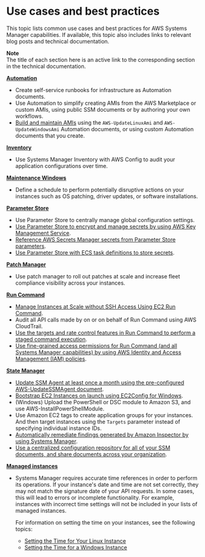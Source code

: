# Use cases and best practices<a name="systems-manager-best-practices"></a>

This topic lists common use cases and best practices for AWS Systems Manager capabilities\. If available, this topic also includes links to relevant blog posts and technical documentation\.

**Note**  
The title of each section here is an active link to the corresponding section in the technical documentation\.

**[Automation](systems-manager-automation.md)**
+ Create self\-service runbooks for infrastructure as Automation documents\.
+ Use Automation to simplify creating AMIs from the AWS Marketplace or custom AMIs, using public SSM documents or by authoring your own workflows\.
+ [Build and maintain AMIs](automation-walk.md) using the `AWS-UpdateLinuxAmi` and `AWS-UpdateWindowsAmi` Automation documents, or using custom Automation documents that you create\.

**[Inventory](systems-manager-inventory.md)**
+ Use Systems Manager Inventory with AWS Config to audit your application configurations over time\.

**[Maintenance Windows](systems-manager-maintenance.md)**
+ Define a schedule to perform potentially disruptive actions on your instances such as OS patching, driver updates, or software installations\.

**[Parameter Store](systems-manager-parameter-store.md)**
+ Use Parameter Store to centrally manage global configuration settings\.
+ [Use Parameter Store to encrypt and manage secrets by using AWS Key Management Service](https://docs.aws.amazon.com/kms/latest/developerguide/services-parameter-store.html)\.
+ [Reference AWS Secrets Manager secrets from Parameter Store parameters](integration-ps-secretsmanager.md)\.
+ [Use Parameter Store with ECS task definitions to store secrets](http://aws.amazon.com/blogs/compute/managing-secrets-for-amazon-ecs-applications-using-parameter-store-and-iam-roles-for-tasks/)\.

**[Patch Manager](systems-manager-patch.md)**
+ Use patch manager to roll out patches at scale and increase fleet compliance visibility across your instances\.

**[Run Command](execute-remote-commands.md)**
+ [Manage Instances at Scale without SSH Access Using EC2 Run Command](http://aws.amazon.com/blogs/aws/manage-instances-at-scale-without-ssh-access-using-ec2-run-command/)\.
+ Audit all API calls made by on or on behalf of Run Command using AWS CloudTrail\.
+ [Use the targets and rate control features in Run Command to perform a staged command execution](send-commands-multiple.md)\.
+ [Use fine\-grained access permissions for Run Command \(and all Systems Manager capabilities\) by using AWS Identity and Access Management \(IAM\) policies](security_iam_id-based-policy-examples.md#customer-managed-policies)\.

**[State Manager](systems-manager-state.md)**
+ [Update SSM Agent at least once a month using the pre\-configured AWS\-UpdateSSMAgent document](sysman-state-cli.md)\.
+ [Bootstrap EC2 Instances on launch using EC2Config for Windows](https://docs.aws.amazon.com/AWSEC2/latest/WindowsGuide/ec2-configuration-manage.html)\.
+ \(Windows\) Upload the PowerShell or DSC module to Amazon S3, and use AWS\-InstallPowerShellModule\.
+ Use Amazon EC2 tags to create application groups for your instances\. And then target instances using the `Targets` parameter instead of specifying individual instance IDs\.
+ [Automatically remediate findings generated by Amazon Inspector by using Systems Manager](http://aws.amazon.com/blogs/security/how-to-remediate-amazon-inspector-security-findings-automatically/)\.
+ [Use a centralized configuration repository for all of your SSM documents, and share documents across your organization](ssm-sharing.md)\.

**[Managed instances](managed_instances.md)**
+ Systems Manager requires accurate time references in order to perform its operations\. If your instance's date and time are not set correctly, they may not match the signature date of your API requests\. In some cases, this will lead to errors or incomplete functionality\. For example, instances with incorrect time settings will not be included in your lists of managed instances\.

  For information on setting the time on your instances, see the following topics: 
  +  [Setting the Time for Your Linux Instance](https://docs.aws.amazon.com/AWSEC2/latest/UserGuide/set-time.html)
  +  [Setting the Time for a Windows Instance](https://docs.aws.amazon.com/AWSEC2/latest/WindowsGuide/windows-set-time.html)